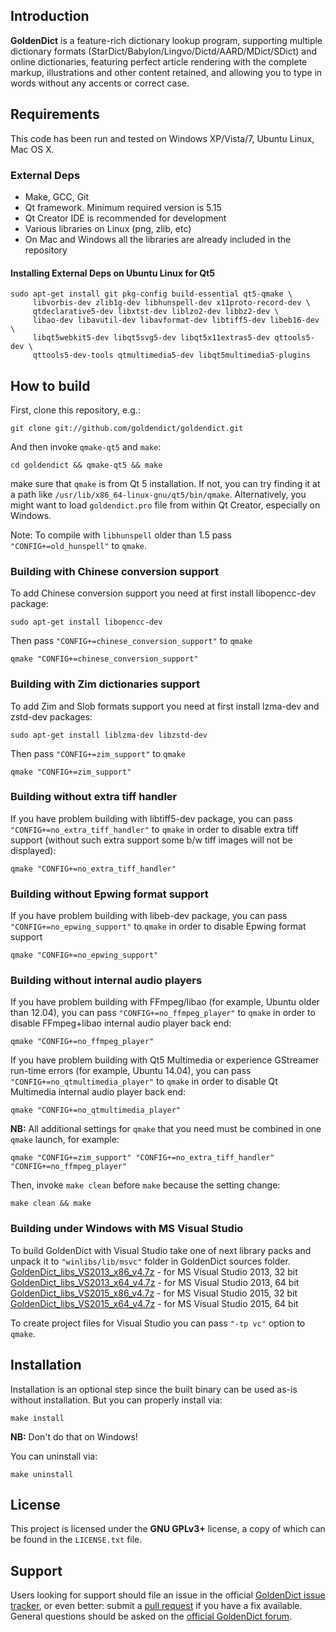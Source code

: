## Introduction

<b>GoldenDict</b> is a feature-rich dictionary lookup program, supporting multiple dictionary formats (StarDict/Babylon/Lingvo/Dictd/AARD/MDict/SDict) and online dictionaries, featuring perfect article rendering with the complete markup, illustrations and other content retained, and allowing you to type in words without any accents or correct case.

## Requirements

This code has been run and tested on Windows XP/Vista/7, Ubuntu Linux, Mac OS X.

### External Deps

* Make, GCC, Git
* Qt framework. Minimum required version is 5.15
* Qt Creator IDE is recommended for development
* Various libraries on Linux (png, zlib, etc)
* On Mac and Windows all the libraries are already included in the repository


#### Installing External Deps on Ubuntu Linux for Qt5

    sudo apt-get install git pkg-config build-essential qt5-qmake \
         libvorbis-dev zlib1g-dev libhunspell-dev x11proto-record-dev \
         qtdeclarative5-dev libxtst-dev liblzo2-dev libbz2-dev \
         libao-dev libavutil-dev libavformat-dev libtiff5-dev libeb16-dev \
         libqt5webkit5-dev libqt5svg5-dev libqt5x11extras5-dev qttools5-dev \
         qttools5-dev-tools qtmultimedia5-dev libqt5multimedia5-plugins

## How to build

First, clone this repository, e.g.:

    git clone git://github.com/goldendict/goldendict.git

And then invoke `qmake-qt5` and `make`:

    cd goldendict && qmake-qt5 && make

make sure that `qmake` is from Qt 5 installation. If not, you can try
finding it at a path like `/usr/lib/x86_64-linux-gnu/qt5/bin/qmake`.
Alternatively, you might want to load `goldendict.pro` file from within Qt Creator, especially on Windows.

Note: To compile with `libhunspell` older than 1.5 pass `"CONFIG+=old_hunspell"` to `qmake`.

### Building with Chinese conversion support

To add Chinese conversion support you need at first install libopencc-dev package:

    sudo apt-get install libopencc-dev

Then pass `"CONFIG+=chinese_conversion_support"` to `qmake`

    qmake "CONFIG+=chinese_conversion_support"

### Building with Zim dictionaries support

To add Zim and Slob formats support you need at first install lzma-dev and zstd-dev packages:

    sudo apt-get install liblzma-dev libzstd-dev

Then pass `"CONFIG+=zim_support"` to `qmake`

    qmake "CONFIG+=zim_support"

### Building without extra tiff handler

If you have problem building with libtiff5-dev package, you can pass
`"CONFIG+=no_extra_tiff_handler"` to `qmake` in order to disable extra tiff support
(without such extra support some b/w tiff images will not be displayed):

    qmake "CONFIG+=no_extra_tiff_handler"

### Building without Epwing format support

If you have problem building with libeb-dev package, you can pass
`"CONFIG+=no_epwing_support"` to `qmake` in order to disable Epwing format support

    qmake "CONFIG+=no_epwing_support"

### Building without internal audio players

If you have problem building with FFmpeg/libao (for example, Ubuntu older than 12.04), you can pass
`"CONFIG+=no_ffmpeg_player"` to `qmake` in order to disable FFmpeg+libao internal audio player back end:

    qmake "CONFIG+=no_ffmpeg_player"

If you have problem building with Qt5 Multimedia or experience GStreamer run-time errors (for example, Ubuntu 14.04), you can pass
`"CONFIG+=no_qtmultimedia_player"` to `qmake` in order to disable Qt Multimedia internal audio player back end:

    qmake "CONFIG+=no_qtmultimedia_player"

<b>NB:</b> All additional settings for `qmake` that you need must be combined in one `qmake` launch, for example:

    qmake "CONFIG+=zim_support" "CONFIG+=no_extra_tiff_handler" "CONFIG+=no_ffmpeg_player"


Then, invoke `make clean` before `make` because the setting change:

    make clean && make

### Building under Windows with MS Visual Studio

To build GoldenDict with Visual Studio take one of next library packs and unpack it to `"winlibs/lib/msvc"` folder in GoldenDict sources folder.  
[GoldenDict_libs_VS2013_x86_v4.7z](http://www.mediafire.com/file/3il4vr1l8299nxn/GoldenDict_libs_VS2013_x86_v4.7z) - for MS Visual Studio 2013, 32 bit  
[GoldenDict_libs_VS2013_x64_v4.7z](http://www.mediafire.com/file/2itgg8bafppg6lw/GoldenDict_libs_VS2013_x64_v4.7z) - for MS Visual Studio 2013, 64 bit  
[GoldenDict_libs_VS2015_x86_v4.7z](http://www.mediafire.com/file/0a7ygy9rn99oevm/GoldenDict_libs_VS2015_x86_v4.7z) - for MS Visual Studio 2015, 32 bit  
[GoldenDict_libs_VS2015_x64_v4.7z](http://www.mediafire.com/file/yoy2q8af0s1467m/GoldenDict_libs_VS2015_x64_v4.7z) - for MS Visual Studio 2015, 64 bit  

To create project files for Visual Studio you can pass `"-tp vc"` option to `qmake`.



## Installation

Installation is an optional step since the built binary can be used as-is without installation. But you can properly install via:

    make install

<b>NB:</b> Don't do that on Windows!

You can uninstall via:

    make uninstall

## License

This project is licensed under the <b>GNU GPLv3+</b> license, a copy of which can be found in the `LICENSE.txt` file.

## Support

Users looking for support should file an issue in the official [GoldenDict issue tracker](https://github.com/goldendict/goldendict/issues),
or even better: submit a [pull request](https://github.com/goldendict/goldendict/pulls) if you have a fix available.
General questions should be asked on the [official GoldenDict forum](http://goldendict.org/forum/).
